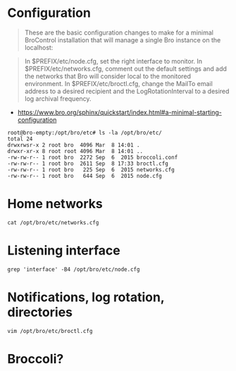 # Configuration

> These are the basic configuration changes to make for a minimal BroControl installation that will manage a single Bro instance on the localhost:

>In $PREFIX/etc/node.cfg, set the right interface to monitor.
>In $PREFIX/etc/networks.cfg, comment out the default settings and add the networks that Bro will consider local to the monitored environment.
>In $PREFIX/etc/broctl.cfg, change the MailTo email address to a desired recipient and the LogRotationInterval to a desired log archival frequency.

* https://www.bro.org/sphinx/quickstart/index.html#a-minimal-starting-configuration

```
root@bro-empty:/opt/bro/etc# ls -la /opt/bro/etc/
total 24
drwxrwsr-x 2 root bro  4096 Mar  8 14:01 .
drwxr-xr-x 8 root root 4096 Mar  8 14:01 ..
-rw-rw-r-- 1 root bro  2272 Sep  6  2015 broccoli.conf
-rw-rw-r-- 1 root bro  2611 Sep  8 17:33 broctl.cfg
-rw-rw-r-- 1 root bro   225 Sep  6  2015 networks.cfg
-rw-rw-r-- 1 root bro   644 Sep  6  2015 node.cfg
```

# Home networks

```
cat /opt/bro/etc/networks.cfg
```

# Listening interface

```
grep 'interface' -B4 /opt/bro/etc/node.cfg
```

# Notifications, log rotation, directories

```
vim /opt/bro/etc/broctl.cfg
```

# Broccoli?
